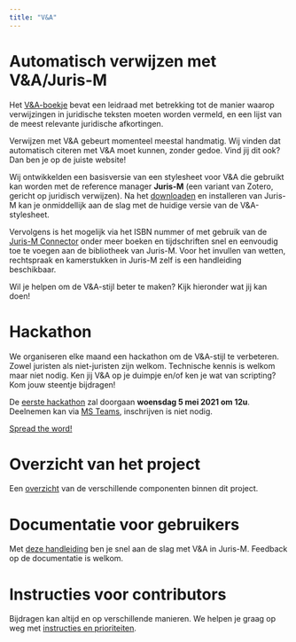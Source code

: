 ```yaml
---
title: "V&A"
---     
```


# Automatisch verwijzen met V&A/Juris-M

Het [V&A-boekje](https://www.verwijzingen-en-afkortingen.be) bevat een leidraad met betrekking tot de manier waarop verwijzingen in juridische teksten moeten worden vermeld, en een lijst van de meest relevante juridische afkortingen.

Verwijzen met V&A gebeurt momenteel meestal handmatig. Wij vinden dat automatisch citeren met V&A moet kunnen, zonder gedoe. Vind jij dit ook? Dan ben je op de juiste website!

Wij ontwikkelden een basisversie van een stylesheet voor V&A die gebruikt kan worden met de reference manager **Juris-M** (een variant van Zotero, gericht op juridisch verwijzen). Na het [downloaden](https://juris-m.github.io/release/) en installeren van Juris-M kan je onmiddellijk aan de slag met de huidige versie van de V&A-stylesheet.

Vervolgens is het mogelijk via het ISBN nummer of met gebruik van de [Juris-M Connector](https://juris-m.github.io/downloads) onder meer boeken en tijdschriften snel en eenvoudig toe te voegen aan de bibliotheek van Juris-M. Voor het invullen van wetten, rechtspraak en kamerstukken in Juris-M zelf is een handleiding beschikbaar.

Wil je helpen om de V&A-stijl beter te maken? Kijk hieronder wat jij kan doen!

# Hackathon

We organiseren elke maand een hackathon om de V&A-stijl te verbeteren. Zowel juristen als niet-juristen zijn welkom. Technische kennis is welkom maar niet nodig. Ken jij V&A op je duimpje en/of ken je wat van scripting? Kom jouw steentje bijdragen!

De [eerste hackathon](https://v-a-collaboration.github.io/v-en-a/pages/hackathon.html) zal doorgaan **woensdag 5 mei 2021 om 12u**. Deelnemen kan via [MS Teams](https://teams.microsoft.com/l/meetup-join/19%3ameeting_ZGYwY2MxMWItMzczOS00ZmMyLTk3NzUtOTU4MjBmNzkwYzBm%40thread.v2/0?context=%7b%22Tid%22%3a%223973589b-9e40-4eb5-800e-b0b6383d1621%22%2c%22Oid%22%3a%228169e633-6dfd-45c3-828d-13ef4b5e7e95%22%7d), inschrijven is niet nodig. 

[Spread the word!](https://twitter.com/rbibkuleuven/status/1384828291367030786)

# Overzicht van het project

Een [overzicht](https://v-a-collaboration.github.io/v-en-a/pages/overview.html) van de verschillende componenten binnen dit project.

# Documentatie voor gebruikers

Met [deze handleiding](https://v-a-collaboration.github.io/v-en-a/pages/handleiding.html) ben je snel aan de slag met V&A in Juris-M. Feedback op de documentatie is welkom.

# Instructies voor contributors

Bijdragen kan altijd en op verschillende manieren. We helpen je graag op weg met [instructies en prioriteiten](https://v-a-collaboration.github.io/v-en-a/pages/contributors.html).
